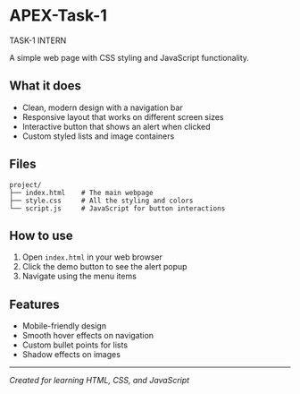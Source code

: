 # APEX-Task-1
TASK-1 INTERN

A simple web page with CSS styling and JavaScript functionality.

## What it does

- Clean, modern design with a navigation bar
- Responsive layout that works on different screen sizes
- Interactive button that shows an alert when clicked
- Custom styled lists and image containers

## Files

```
project/
├── index.html    # The main webpage
├── style.css     # All the styling and colors
└── script.js     # JavaScript for button interactions
```

## How to use

1. Open `index.html` in your web browser
2. Click the demo button to see the alert popup
3. Navigate using the menu items

## Features

- Mobile-friendly design
- Smooth hover effects on navigation
- Custom bullet points for lists
- Shadow effects on images

---

*Created for learning HTML, CSS, and JavaScript*
